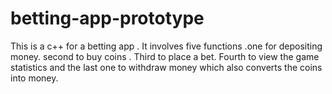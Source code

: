 # betting-app-prototype
This is a c++ for a betting app .  It  involves five functions .one for depositing money. second to buy coins . Third to place a bet. Fourth to view the game statistics and the last one to withdraw money which also converts the coins into money.

